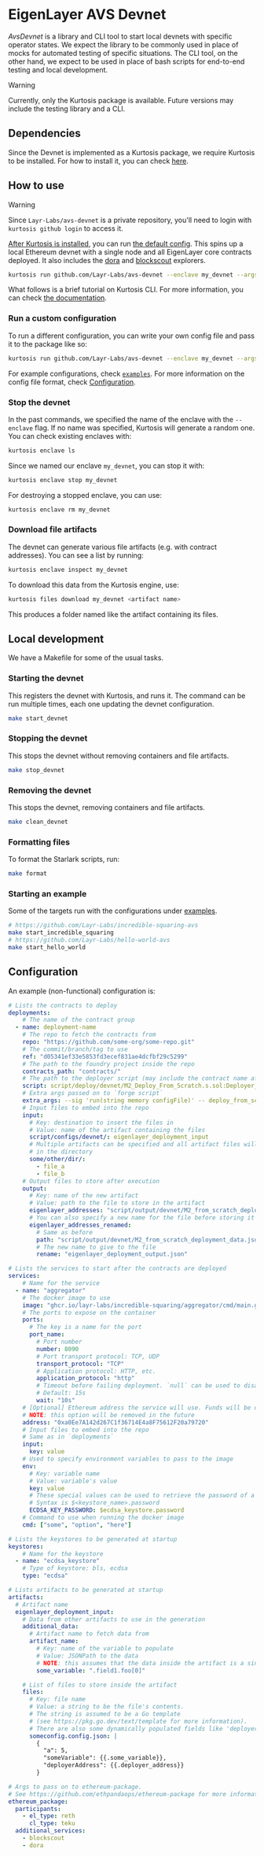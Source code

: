 # EigenLayer AVS Devnet

*AvsDevnet* is a library and CLI tool to start local devnets with specific operator states.
We expect the library to be commonly used in place of mocks for automated testing of specific situations.
The CLI tool, on the other hand, we expect to be used in place of bash scripts for end-to-end testing and local development.

> [!WARNING]  
> Currently, only the Kurtosis package is available.
> Future versions may include the testing library and a CLI.

## Dependencies

Since the Devnet is implemented as a Kurtosis package, we require Kurtosis to be installed.
For how to install it, you can check [here](https://docs.kurtosis.com/install/).

## How to use

> [!WARNING]  
> Since `Layr-Labs/avs-devnet` is a private repository, you'll need to login with `kurtosis github login` to access it.

[After Kurtosis is installed](#dependencies), you can run [the default config](kurtosis_package/devnet_params.yaml). This spins up a local Ethereum devnet with a single node and all EigenLayer core contracts deployed. It also includes the [dora](https://github.com/ethpandaops/dora) and [blockscout](https://github.com/blockscout/blockscout) explorers.

```sh
kurtosis run github.com/Layr-Labs/avs-devnet --enclave my_devnet --args-file github.com/kurtosis_package/devnet_params.yaml
```

What follows is a brief tutorial on Kurtosis CLI.
For more information, you can check [the documentation](https://docs.kurtosis.com/).

### Run a custom configuration

To run a different configuration, you can write your own config file and pass it to the package like so:

```sh
kurtosis run github.com/Layr-Labs/avs-devnet --enclave my_devnet --args-file devnet_params.yaml
```

For example configurations, check [`examples`](examples/). For more information on the config file format, check [Configuration](#configuration).

### Stop the devnet

In the past commands, we specified the name of the enclave with the `--enclave` flag.
If no name was specified, Kurtosis will generate a random one.
You can check existing enclaves with:

```sh
kurtosis enclave ls
```

Since we named our enclave `my_devnet`, you can stop it with:

```sh
kurtosis enclave stop my_devnet
```

For destroying a stopped enclave, you can use:

```sh
kurtosis enclave rm my_devnet
```

### Download file artifacts

The devnet can generate various file artifacts (e.g. with contract addresses).
You can see a list by running:

```sh
kurtosis enclave inspect my_devnet
```

To download this data from the Kurtosis engine, use:

```sh
kurtosis files download my_devnet <artifact name>
```

This produces a folder named like the artifact containing its files.

## Local development

We have a Makefile for some of the usual tasks.

### Starting the devnet

This registers the devnet with Kurtosis, and runs it.
The command can be run multiple times, each one updating the devnet configuration.

```sh
make start_devnet
```

### Stopping the devnet

This stops the devnet without removing containers and file artifacts.

```sh
make stop_devnet
```

### Removing the devnet

This stops the devnet, removing containers and file artifacts.

```sh
make clean_devnet
```

### Formatting files

To format the Starlark scripts, run:

```sh
make format
```

### Starting an example

Some of the targets run with the configurations under [examples](./examples/).

```sh
# https://github.com/Layr-Labs/incredible-squaring-avs
make start_incredible_squaring
# https://github.com/Layr-Labs/hello-world-avs
make start_hello_world
```

## Configuration

An example (non-functional) configuration is:

```yaml
# Lists the contracts to deploy
deployments:
    # The name of the contract group
  - name: deployment-name
    # The repo to fetch the contracts from
    repo: "https://github.com/some-org/some-repo.git"
    # The commit/branch/tag to use
    ref: "d05341ef33e5853fd3ecef831ae4dcfbf29c5299"
    # The path to the foundry project inside the repo
    contracts_path: "contracts/"
    # The path to the deployer script (may include the contract name after ':')
    script: script/deploy/devnet/M2_Deploy_From_Scratch.s.sol:Deployer_M2
    # Extra args passed on to `forge script`
    extra_args: --sig 'run(string memory configFile)' -- deploy_from_scratch.config.json
    # Input files to embed into the repo
    input:
      # Key: destination to insert the files in
      # Value: name of the artifact containing the files
      script/configs/devnet/: eigenlayer_deployment_input
      # Multiple artifacts can be specified and all artifact files will be stored
      # in the directory
      some/other/dir/: 
        - file_a
        - file_b
    # Output files to store after execution
    output:
      # Key: name of the new artifact
      # Value: path to the file to store in the artifact
      eigenlayer_addresses: "script/output/devnet/M2_from_scratch_deployment_data.json"
      # You can also specify a new name for the file before storing it
      eigenlayer_addresses_renamed:
        # Same as before
        path: "script/output/devnet/M2_from_scratch_deployment_data.json"
        # The new name to give to the file
        rename: "eigenlayer_deployment_output.json"

# Lists the services to start after the contracts are deployed
services:
    # Name for the service
  - name: "aggregator"
    # The docker image to use
    image: "ghcr.io/layr-labs/incredible-squaring/aggregator/cmd/main.go:latest"
    # The ports to expose on the container
    ports:
      # The key is a name for the port
      port_name:
        # Port number
        number: 8090
        # Port transport protocol: TCP, UDP
        transport_protocol: "TCP"
        # Application protocol: HTTP, etc.
        application_protocol: "http"
        # Timeout before failing deployment. `null` can be used to disable this.
        # Default: 15s
        wait: "10s"
    # [Optional] Ethereum address the service will use. Funds will be deposited to it at startup.
    # NOTE: this option will be removed in the future
    address: "0xa0Ee7A142d267C1f36714E4a8F75612F20a79720"
    # Input files to embed into the repo
    # Same as in `deployments`
    input:
      key: value
    # Used to specify environment variables to pass to the image
    env:
      # Key: variable name
      # Value: variable's value
      key: value
      # These special values can be used to retrieve the password of a generated keystore
      # Syntax is $<keystore_name>.password
      ECDSA_KEY_PASSWORD: $ecdsa_keystore.password
    # Command to use when running the docker image
    cmd: ["some", "option", "here"]

# Lists the keystores to be generated at startup
keystores:
    # Name for the keystore
  - name: "ecdsa_keystore"
    # Type of keystore: bls, ecdsa
    type: "ecdsa"

# Lists artifacts to be generated at startup
artifacts:
  # Artifact name
  eigenlayer_deployment_input:
    # Data from other artifacts to use in the generation
    additional_data:
      # Artifact name to fetch data from
      artifact_name:
        # Key: name of the variable to populate
        # Value: JSONPath to the data
        # NOTE: this assumes that the data inside the artifact is a single JSON file
        some_variable: ".field1.foo[0]"

    # List of files to store inside the artifact
    files:
      # Key: file name
      # Value: a string to be the file's contents.
      # The string is assumed to be a Go template
      # (see https://pkg.go.dev/text/template for more information).
      # There are also some dynamically populated fields like 'deployer_address'
      someconfig.config.json: |
        {
          "a": 5,
          "someVariable": {{.some_variable}},
          "deployerAddress": {{.deployer_address}}
        }

# Args to pass on to ethereum-package.
# See https://github.com/ethpandaops/ethereum-package for more information
ethereum_package:
  participants:
    - el_type: reth
      cl_type: teku
  additional_services:
    - blockscout
    - dora
```
